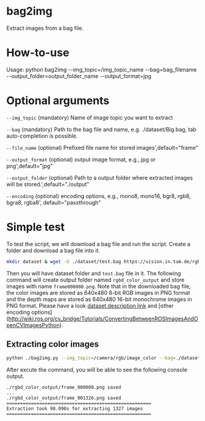 # bag2img
Extract images from a bag file.

# How-to-use

Usage: python bag2img --img_topic=/img_topic_name --bag=bag_filename --output_folder=output_folder_name --output_format=jpg

# Optional arguments
```--img_topic``` (mandatory) Name of image topic you want to extract

```--bag``` (mandatory) Path to the bag file and name, e.g. ./dataset/Big.bag, tab auto-completion is possible.

```--file_name``` (optional) Prefixed file name for stored images',default="frame"

```--output_format``` (optional) output image format, e.g., jpg or png',default="jpg"

```--output_folder``` (optional) Path to a output folder where extracted images will be stored.',default="./output"

```--encoding``` (optional) encoding options, e.g., mono8, mono16, bgr8, rgb8, bgra8, rgba8', default="passthrough"

# Simple test
To test the script, we will download a bag file and run the script.
Create a folder and download a bag file into it.
```bash
mkdir dataset & wget -O ./dataset/test.bag https://vision.in.tum.de/rgbd/dataset/freiburg3/rgbd_dataset_freiburg3_calibration_rgb_depth.bag
```
Then you will have dataset folder and `test.bag` file in it. The following command will create output folder named `rgbd_color_output` and store images with name `frame000000.png`. Note that in the downloaded bag file, the color images are stored as 640x480 8-bit RGB images in PNG format and the depth maps are stored as 640x480 16-bit monochrome images in PNG format. Please have a look [dataset description link](https://vision.in.tum.de/data/datasets/rgbd-dataset/file_formats) and [other encoding options] (http://wiki.ros.org/cv_bridge/Tutorials/ConvertingBetweenROSImagesAndOpenCVImagesPython). 

## Extracting color images
```bash
python ./bag2img.py --img_topic=/camera/rgb/image_color --bag=./dataset/test.bag --output_folder=./rgbd_color_output --output_format=png
```
After excute the command, you will be able to see the following console output.

```shell
./rgbd_color_output/frame_000000.png saved
...
./rgbd_color_output/frame_001326.png saved
=====================================================
Extraction took 98.090s for extracting 1327 images
=====================================================
```
